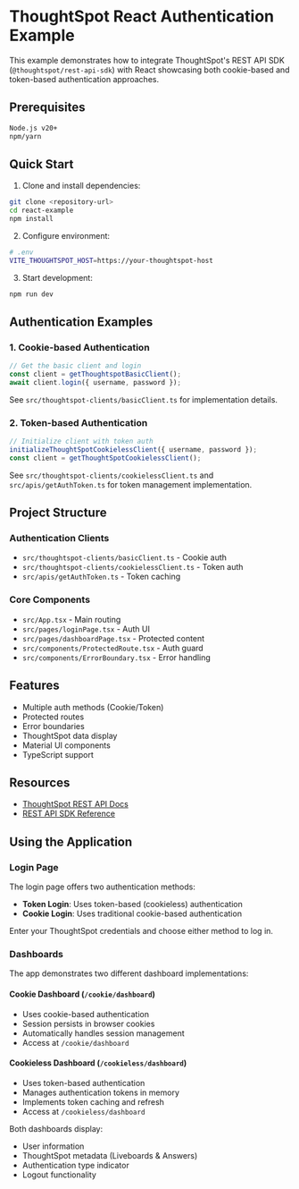 # ThoughtSpot React Authentication Example

This example demonstrates how to integrate ThoughtSpot's REST API SDK (`@thoughtspot/rest-api-sdk`) with React showcasing both cookie-based and token-based authentication approaches.

## Prerequisites

```bash
Node.js v20+
npm/yarn
```

## Quick Start

1. Clone and install dependencies:

```bash
git clone <repository-url>
cd react-example
npm install
```

2. Configure environment:

```bash
# .env
VITE_THOUGHTSPOT_HOST=https://your-thoughtspot-host
```

3. Start development:

```bash
npm run dev
```

## Authentication Examples

### 1. Cookie-based Authentication

```typescript
// Get the basic client and login
const client = getThoughtspotBasicClient();
await client.login({ username, password });
```

See `src/thoughtspot-clients/basicClient.ts` for implementation details.

### 2. Token-based Authentication

```typescript
// Initialize client with token auth
initializeThoughtSpotCookielessClient({ username, password });
const client = getThoughtSpotCookielessClient();
```

See `src/thoughtspot-clients/cookielessClient.ts` and `src/apis/getAuthToken.ts` for token management implementation.

## Project Structure

### Authentication Clients

- `src/thoughtspot-clients/basicClient.ts` - Cookie auth
- `src/thoughtspot-clients/cookielessClient.ts` - Token auth
- `src/apis/getAuthToken.ts` - Token caching

### Core Components

- `src/App.tsx` - Main routing
- `src/pages/loginPage.tsx` - Auth UI
- `src/pages/dashboardPage.tsx` - Protected content
- `src/components/ProtectedRoute.tsx` - Auth guard
- `src/components/ErrorBoundary.tsx` - Error handling

## Features

- Multiple auth methods (Cookie/Token)
- Protected routes
- Error boundaries
- ThoughtSpot data display
- Material UI components
- TypeScript support

## Resources

- [ThoughtSpot REST API Docs](https://developers.thoughtspot.com/docs/)
- [REST API SDK Reference](https://developers.thoughtspot.com/docs/rest-api-sdk)

## Using the Application

### Login Page

The login page offers two authentication methods:

- **Token Login**: Uses token-based (cookieless) authentication
- **Cookie Login**: Uses traditional cookie-based authentication

Enter your ThoughtSpot credentials and choose either method to log in.

### Dashboards

The app demonstrates two different dashboard implementations:

#### Cookie Dashboard (`/cookie/dashboard`)

- Uses cookie-based authentication
- Session persists in browser cookies
- Automatically handles session management
- Access at `/cookie/dashboard`

#### Cookieless Dashboard (`/cookieless/dashboard`)

- Uses token-based authentication
- Manages authentication tokens in memory
- Implements token caching and refresh
- Access at `/cookieless/dashboard`

Both dashboards display:

- User information
- ThoughtSpot metadata (Liveboards & Answers)
- Authentication type indicator
- Logout functionality
